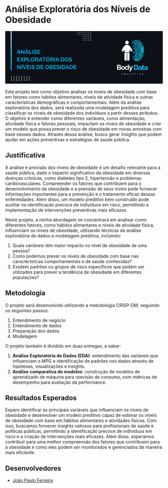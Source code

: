 # Análise Exploratória dos Níveis de Obesidade
<p align="center">
    
![Imagem do projeto](docs/assets/img/titulo_logo.png)

Este projeto tem como objetivo analisar os níveis de obesidade com base em fatores como hábitos alimentares, níveis de atividade física e outras características demográficas e comportamentais. Além da análise exploratória dos dados, será realizada uma modelagem preditiva para classificar os níveis de obesidade dos indivíduos a partir desses atributos. O objetivo é entender como diferentes variáveis, como alimentação, atividade física e fatores pessoais, impactam os níveis de obesidade e criar um modelo que possa prever o risco de obesidade em novas amostras com base nesses dados. Através dessa análise, busco gerar insights que podem ajudar em ações preventivas e estratégias de saúde pública.

## Justificativa

A análise e previsão dos níveis de obesidade é um desafio relevante para a saúde pública, dado o impacto significativo da obesidade em diversas doenças crônicas, como diabetes tipo 2, hipertensão e problemas cardiovasculares. Compreender os fatores que contribuem para o desenvolvimento da obesidade e a previsão de seus níveis pode fornecer informações importantes para a prevenção e o tratamento eficaz dessas enfermidades. Além disso, um modelo preditivo bem construído pode auxiliar na identificação precoce de indivíduos em risco, permitindo a implementação de intervenções preventivas mais eficazes.

Neste projeto, a minha abordagem se concentrará em analisar como diferentes fatores, como hábitos alimentares e níveis de atividade física, influenciam os níveis de obesidade, utilizando técnicas de análise exploratória de dados e modelagem preditiva, incluindo:

1. Quais variáveis têm maior impacto no nível de obesidade de uma pessoa? 
2. Como podemos prever os níveis de obesidade com base nas características comportamentais e de saúde conhecidas? 
3. Existem padrões ou grupos de risco específicos que podem ser utilizados para prever a tendência de obesidade em diferentes populações?

## Metodologia

O projeto será desenvolvido utilizando a metodologia CRISP-DM, seguindo os seguintes passos:

1. Entendimento de negócio
2. Entendimento de dados
3. Preparação dos dados
4. Modelagem

O projeto também é dividido em duas entregas, a saber:

1. **Análise Exploratória de Dados (EDA)**: entendimento das variáveis que influenciam o MPG e identificação de padrões nos dados através de hipóteses, visualizações e insights.
2. **Análise comparativa de modelos**: construção de modelos de aprendizado de máquina para rpevisão de consumo, com métricas de desempenho para avaliação da performance.

## Resultados Esperados

Espero identificar as principais variáveis que influenciam os níveis de obesidade e desenvolver um modelo preditivo capaz de estimar os níveis de obesidade com base em hábitos alimentares e atividades físicas. Com isso, buscamos fornecer insights valiosos para profissionais de saúde e políticas públicas, permitindo a identificação precoce de indivíduos em risco e a criação de intervenções mais eficazes. Além disso, esperamos contribuir para uma melhor compreensão dos fatores que contribuem para a obesidade e como eles podem ser monitorados e gerenciados de maneira mais eficiente.

## Desenvolvedores
 - [João Paulo Ferreira](https://github.com/joao-paulo-alt)